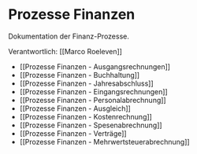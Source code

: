 # Prozesse Finanzen
Dokumentation der Finanz-Prozesse.

Verantwortlich: [[Marco Roeleven]]

* [[Prozesse Finanzen - Ausgangsrechnungen]]
* [[Prozesse Finanzen - Buchhaltung]]
* [[Prozesse Finanzen - Jahresabschluss]]
* [[Prozesse Finanzen - Eingangsrechnungen]]
* [[Prozesse Finanzen - Personalabrechnung]]
* [[Prozesse Finanzen - Ausgleich]]
* [[Prozesse Finanzen - Kostenrechnung]]
* [[Prozesse Finanzen - Spesenabrechnung]]
* [[Prozesse Finanzen - Verträge]]
* [[Prozesse Finanzen - Mehrwertsteuerabrechnung]]
